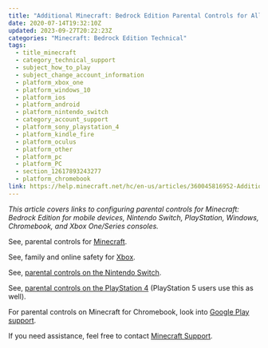 ```yaml
---
title: "Additional Minecraft: Bedrock Edition Parental Controls for All Platforms"
date: 2020-07-14T19:32:10Z
updated: 2023-09-27T20:22:23Z
categories: "Minecraft: Bedrock Edition Technical"
tags:
  - title_minecraft
  - category_technical_support
  - subject_how_to_play
  - subject_change_account_information
  - platform_xbox_one
  - platform_windows_10
  - platform_ios
  - platform_android
  - platform_nintendo_switch
  - category_account_support
  - platform_sony_playstation_4
  - platform_kindle_fire
  - platform_oculus
  - platform_other
  - platform_pc
  - platform_PC
  - section_12617893243277
  - platform_chromebook
link: https://help.minecraft.net/hc/en-us/articles/360045816952-Additional-Minecraft-Bedrock-Edition-Parental-Controls-for-All-Platforms
---
```


*This article covers links to configuring parental controls for Minecraft: Bedrock Edition for mobile devices, Nintendo Switch, PlayStation, Windows, Chromebook, and Xbox One/Series consoles.* 

See, parental controls for [Minecraft](../Minecraft-Bedrock-Edition/How-to-Manage-Parental-Consent-Family-Settings-and-Realms-Multiplayer-Access-for-a-Child-Account.md).

See, family and online safety for [Xbox](https://support.xbox.com/en-US/help/family-online-safety/browse).

See, [parental controls on the Nintendo Switch](https://www.nintendo.com/switch/parental-controls/).

See, [parental controls on the PlayStation 4](https://www.playstation.com/en-nz/get-help/help-library/my-account/parental-controls/ps4-parental-controls/) (PlayStation 5 users use this as well).

For parental controls on Minecraft for Chromebook, look into [Google Play support](https://support.google.com/families/answer/7103338).

If you need assistance, feel free to contact [Minecraft Support](https://aka.ms/Minecraft-Support).
